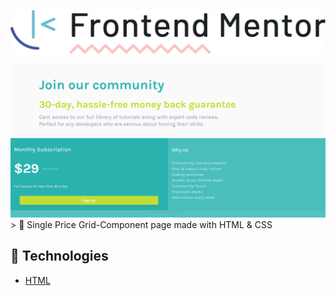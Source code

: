 <p align="center">
    <img  src="images/frontendmento-logopng.png" width="620px"  alt="logo-frontend-mentor">

</p> 


 <img  src="images/Frontend-Mentor-Single-Price-Grid-Component.png" width="620px"  alt="Frontend-Mentor-Single-Price-Grid-Component">
> 🔎 Single Price Grid-Component page made with HTML & CSS

## 🚀 Technologies ##

- [HTML](https://developer.mozilla.org/en-US/docs/Web/HTML)
